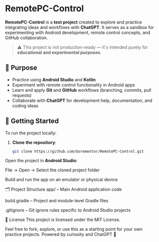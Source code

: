 # RemotePC-Control

**RemotePC-Control** is a **test project** created to explore and practice integrating ideas and workflows with **ChatGPT**. It serves as a sandbox for experimenting with Android development, remote control concepts, and GitHub collaboration.

> ⚠️ This project is not production-ready — it's intended purely for **educational and experimental purposes**.

## 🧠 Purpose

- Practice using **Android Studio** and **Kotlin**
- Experiment with remote control functionality in Android apps
- Learn and apply **Git** and **GitHub** workflows (branching, commits, pull requests)
- Collaborate with **ChatGPT** for development help, documentation, and coding ideas

## 🚀 Getting Started

To run the project locally:

1. **Clone the repository**:
   ```bash
   git clone https://github.com/Gorementor/RemotePC-Control.git
Open the project in **Android Studio**:

File → Open → Select the cloned project folder

Build and run the app on an emulator or physical device

🗂️ Project Structure
app/ – Main Android application code

build.gradle – Project and module-level Gradle files

.gitignore – Git ignore rules specific to Android Studio projects

📄 License
This project is licensed under the MIT License.

Feel free to fork, explore, or use this as a starting point for your own practice projects. Powered by curiosity and ChatGPT 🤖
